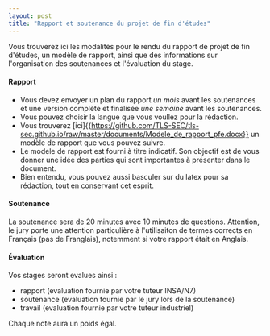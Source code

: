 ```yaml
---
layout: post
title: "Rapport et soutenance du projet de fin d'études"
---
```


Vous trouverez ici les modalités pour le rendu du rapport de projet de fin d'études, un modèle de rapport, ainsi que des informations sur l'organisation des soutenances et l'évaluation du stage.

#### Rapport

  * Vous devez envoyer un plan du rapport *un mois* avant les soutenances et une version complète et finalisée *une semaine* avant les soutenances.
  * Vous pouvez choisir la langue que vous voullez pour la rédaction.
  * Vous trouverez [ici]{{https://github.com/TLS-SEC/tls-sec.github.io/raw/master/documents/Modele_de_rapport_pfe.docx}} un modèle de rapport que vous pouvez suivre.
  * Le modele de rapport est fourni à titre indicatif. Son objectif est de vous donner une idée des parties qui sont importantes à présenter dans le document. 
  * Bien entendu, vous pouvez aussi basculer sur du latex pour sa rédaction, tout en conservant cet esprit.

#### Soutenance

La soutenance sera de 20 minutes avec 10 minutes de questions. Attention, le jury porte une attention particulière à l'utilisaiton de termes corrects en Français (pas de Franglais), notemment si votre rapport était en Anglais.

#### Évaluation

Vos stages seront evalues ainsi : 
  * rapport (evaluation fournie par votre tuteur INSA/N7)
  * soutenance (evaluation fournie par le jury lors de la soutenance)
  * travail (evaluation fournie par votre tuteur industriel)

Chaque note aura un poids égal.


